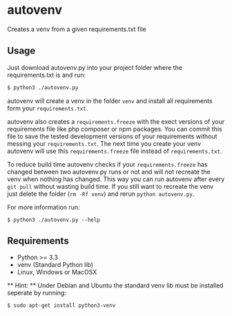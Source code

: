 # autovenv
Creates a venv from a given requirements.txt file

## Usage
Just download autovenv.py into your project folder where the requirements.txt is and run:

```sh
$ python3 ./autovenv.py
```

autovenv will create a venv in the folder `venv` and install all requirements form your `requirements.txt`.

autovenv also creates a `requirements.freeze` with the exect versions of your requirements file like php composer or npm packages. You can commit this file to save the tested development versions of your requirements without messing your `requirements.txt`.
The next time you create your venv autovenv will use this `requirements.freeze` file instead of `requirements.txt`.

To reduce build time autovenv checks if your `requirements.freeze` has changed between two autovenv.py runs or not and will not recreate the venv when nothing has changed. This way you can run autovenv after every `git pull` without wasting build time. If you still want to recreate the venv just delete the folder (`rm -Rf venv`) and rerun `python autovenv.py`.

For more information run:

```
$ python3 ./autovenv.py --help
```

## Requirements

* Python >= 3.3
* venv (Standard Python lib)
* Linux, Windows or MacOSX

** Hint: ** Under Debian and Ubuntu the standard venv lib must be installed seperate by running:

```
$ sudo apt-get install python3-venv
```
